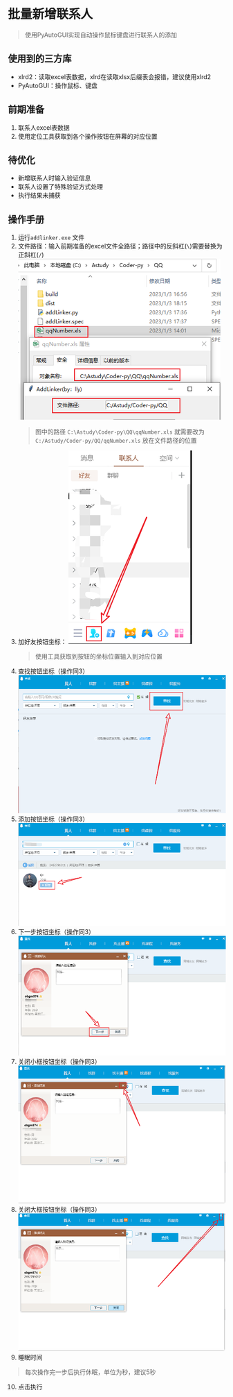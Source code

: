# 批量新增联系人
> 使用PyAutoGUI实现自动操作鼠标键盘进行联系人的添加
## 使用到的三方库
* xlrd2：读取excel表数据，xlrd在读取xlsx后缀表会报错，建议使用xlrd2
* PyAutoGUI：操作鼠标、键盘
## 前期准备
1. 联系人excel表数据
2. 使用定位工具获取到各个操作按钮在屏幕的对应位置
## 待优化
* 新增联系人时输入验证信息
* 联系人设置了特殊验证方式处理
* 执行结果未捕获

## 操作手册
1. 运行`addlinker.exe` 文件
2. 文件路径：输入前期准备的excel文件全路径；路径中的反斜杠(`\`)需要替换为正斜杠(`/`)
    ![](img/文件路径.png)
    > 图中的路径 `‪C:\Astudy\Coder-py\QQ\qqNumber.xls` 就需要改为 `C:/Astudy/Coder-py/QQ/qqNumber.xls` 放在文件路径的位置
3. 加好友按钮坐标：
    ![](img/加好友按钮.png)
    > 使用工具获取到按钮的坐标位置输入到对应位置
4. 查找按钮坐标（操作同3）
    ![](img/查找按钮.png)
5. 添加按钮坐标（操作同3）
    ![](img/添加按钮.png)
6. 下一步按钮坐标（操作同3）
    ![](img/下一步按钮.png)
7. 关闭小框按钮坐标（操作同3）
    ![](img/关闭小框按钮.png)
8. 关闭大框按钮坐标（操作同3）
    ![](img/关闭大框按钮.png)
9. 睡眠时间
> 每次操作完一步后执行休眠，单位为秒，建议5秒
10. 点击执行